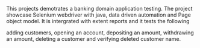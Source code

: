 This projects demotrates a banking domain application testing.
The project showcase Selenium webdriver with java, data driven automation and Page object model.
It is intergrated with extent reports and it tests the following

 adding customers,
 opening an account,
 depositing an amount,
 withdrawing an amount,
 deleting a customer and verifying deleted customer name.
 



